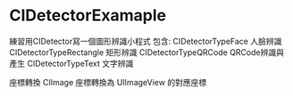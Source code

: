 # CIDetectorExamaple

練習用CIDetector寫一個圖形辨識小程式
包含:
CIDetectorTypeFace			人臉辨識
CIDetectorTypeRectangle		矩形辨識
CIDetectorTypeQRCode		QRCode辨識與產生
CIDetectorTypeText			文字辨識

座標轉換
CIImage 座標轉換為 UIImageView 的對應座標